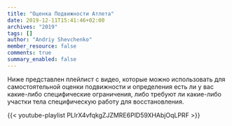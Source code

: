 ```yaml
---
title: "Оценка Подвижности Атлета"
date: 2019-12-11T15:41:46+02:00
archives: "2019"
tags: []
author: "Andriy Shevchenko"
member_resource: false
comments: true
summary_enabled: false
---
```


Ниже представлен плейлист с видео, которые можно использовать для 
самостоятельной оценки подвижности и определения есть ли у вас
какие-либо специфические ограничения, либо требуют ли какие-либо
участки тела специфическую работу для восстановления.   

{{< youtube-playlist PLlrX4vfqkgZJZMRE6PlD59XHAbjOqLPRF >}}